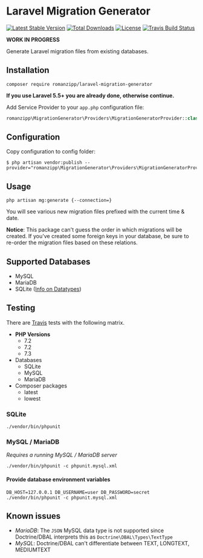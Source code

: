 # Laravel Migration Generator

[![Latest Stable Version](https://img.shields.io/packagist/v/romanzipp/laravel-migration-generator.svg?style=flat-square)](https://packagist.org/packages/romanzipp/laravel-migration-generator)
[![Total Downloads](https://img.shields.io/packagist/dt/romanzipp/laravel-migration-generator.svg?style=flat-square)](https://packagist.org/packages/romanzipp/laravel-migration-generator)
[![License](https://img.shields.io/packagist/l/romanzipp/laravel-migration-generator.svg?style=flat-square)](https://packagist.org/packages/romanzipp/laravel-migration-generator)
[![Travis Build Status](https://img.shields.io/travis/romanzipp/Laravel-Migration-Generator/master.svg?style=flat-square)](https://travis-ci.org/romanzipp/Laravel-Migration-Generator)

**WORK IN PROGRESS**

Generate Laravel migration files from existing databases.

## Installation

```
composer require romanzipp/laravel-migration-generator
```

**If you use Laravel 5.5+ you are already done, otherwise continue.**

Add Service Provider to your `app.php` configuration file:

```php
romanzipp\MigrationGenerator\Providers\MigrationGeneratorProvider::class,
```

## Configuration

Copy configuration to config folder:

```
$ php artisan vendor:publish --provider="romanzipp\MigrationGenerator\Providers\MigrationGeneratorProvider"
```

## Usage

```shell
php artisan mg:generate {--connection=}
```

You will see various new migration files prefixed with the current time & date.

**Notice**: This package can't guess the order in which migrations will be created. If you've created some foreign keys in your database, be sure to re-order the migration files based on these relations.

## Supported Databases

- MySQL
- MariaDB
- SQLite ([Info on Datatypes](https://www.sqlite.org/datatype3.html))

## Testing

There are [Travis](https://travis-ci.org/romanzipp/Laravel-Migration-Generator) tests with the following matrix.

- **PHP Versions**
  - 7.2
  - 7.2
  - 7.3
- Databases
  - SQLite
  - MySQL
  - MariaDB
- Composer packages
  - latest
  - lowest

### SQLite

```
./vendor/bin/phpunit
```

### MySQL / MariaDB

*Requires a running MySQL / MariaDB server*

```
./vendor/bin/phpunit -c phpunit.mysql.xml
```

#### Provide database environment variables 

```
DB_HOST=127.0.0.1 DB_USERNAME=user DB_PASSWORD=secret ./vendor/bin/phpunit -c phpunit.mysql.xml
```

## Known issues

- *MariaDB*: The `JSON` MySQL data type is not supported since Doctrine/DBAL interprets this as `Doctrine\DBAL\Types\TextType`
- *MySQL*: Doctrine/DBAL can't differentiate between TEXT, LONGTEXT, MEDIUMTEXT
